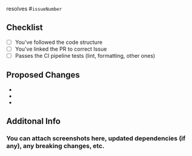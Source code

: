 <!-- Replace <`issueNumber`> with the Issue number to link it with this PR -->
<!-- Example: #1 links this PR to the first Issue-->
resolves #`issueNumber`

## Checklist

- [ ] You've followed the code structure 
- [ ] You've linked the PR to correct Issue
- [ ] Passes the CI pipeline tests (lint, formatting, other ones)

## Proposed Changes

  -
  -
  -

## Additonal Info

### You can attach screenshots here, updated dependencies (if any), any breaking changes, etc.
